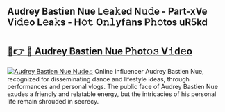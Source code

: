 ## Audrey Bastien Nue L𝚎a𝚔ed N𝚞𝚍e - Part-xVe Vi𝚍𝚎o L𝚎a𝚔s - H𝚘𝚝 O𝚗𝚕yf𝚊ns P𝚑𝚘tos uR5kd

# <h2><a href="http://kf9yyxk.oniu.top/?m=Audrey+Bastien+Nue">🔗👉 🔴 Audrey Bastien Nue P𝚑ot𝚘𝚜 V𝚒d𝚎o</a></h2>

[![Audrey Bastien Nue Nu𝚍e𝚜](https://i.imgur.com/0qMVB7G.gif)](http://kf9yyxk.oniu.top/?m=Audrey+Bastien+Nue)
Online influencer Audrey Bastien Nue, recognized for disseminating dance and lifestyle ideas, through performances and personal vlogs. The public face of Audrey Bastien Nue exudes a friendly and relatable energy, but the intricacies of his personal life remain shrouded in secrecy.  
